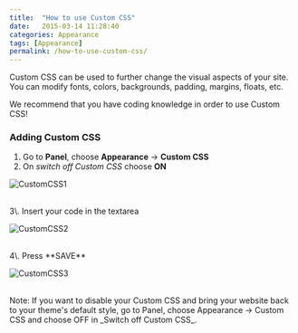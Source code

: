 ```yaml
---
title:  "How to use Custom CSS"
date:   2015-03-14 11:28:40
categories: Appearance
tags: [Appearance]
permalink: /how-to-use-custom-css/
---
```

Custom CSS can be used to further change the visual aspects of your site. You can modify fonts, colors, backgrounds, padding, margins, floats, etc. 

We recommend that you have coding knowledge in order to use Custom CSS! 

### Adding Custom CSS

1. Go to **Panel**, choose **Appearance** -> **Custom CSS** 
2. On _switch off Custom CSS_ choose **ON** 

![CustomCSS1](http://open-classifieds.com/wp-content/uploads/2015/03/CustomCSS1.png) 

<br>
3\. Insert your code in the textarea 

![CustomCSS2](http://open-classifieds.com/wp-content/uploads/2015/03/CustomCSS2.png)

<br>
4\. Press **SAVE** 

![CustomCSS3](http://open-classifieds.com/wp-content/uploads/2015/03/CustomCSS3.png) 

<br>
Note: If you want to disable your Custom CSS and bring your website back to your theme's default style, go to Panel, choose Appearance -> Custom CSS and choose OFF in _Switch off Custom CSS_.

